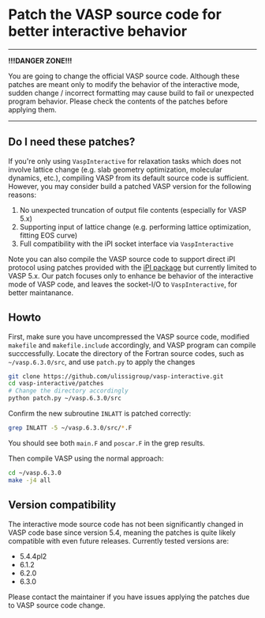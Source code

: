 # Patch the VASP source code for better interactive behavior

------

**!!!DANGER ZONE!!!**

You are going to change the official VASP source code. Although 
these patches are meant only to modify the behavior of the interactive mode, sudden change / incorrect 
formatting may cause build to fail or unexpected program behavior. Please check the contents of the patches 
before applying them.

------

## Do I need these patches?

If you're only using `VaspInteractive` for relaxation tasks which does not involve lattice change 
(e.g. slab geometry optimization, molecular dynamics, etc.), compiling VASP from its default source code is sufficient. 
However, you may consider build a patched VASP version for the following reasons:

1. No unexpected truncation of output file contents (especially for VASP 5.x)
2. Supporting input of lattice change (e.g. performing lattice optimization, fitting EOS curve)
3. Full compatibility with the iPI socket interface via `VaspInteractive`

Note you can also compile the VASP source code to support direct iPI protocol using patches provided with the 
[iPI package](https://github.com/i-pi/i-pi/tree/master/examples/VASP) but currently limited to VASP 5.x. Our patch 
focuses only to enhance be behavior of the interactive mode of VASP code, and leaves the socket-I/O to `VaspInteractive`,
for better maintanance.

## Howto

First, make sure you have uncompressed the VASP source code, modified `makefile` and `makefile.include`
accordingly, and VASP program can compile succcessfully.
Locate the directory of the Fortran source codes, such as `~/vasp.6.3.0/src`, and use `patch.py` to apply the changes
```bash
git clone https://github.com/ulissigroup/vasp-interactive.git
cd vasp-interactive/patches
# Change the directory accordingly
python patch.py ~/vasp.6.3.0/src
```

Confirm the new subroutine `INLATT` is patched correctly:
```bash
grep INLATT -5 ~/vasp.6.3.0/src/*.F
```

You should see both `main.F` and `poscar.F` in the grep results.

Then compile VASP using the normal approach:
```bash
cd ~/vasp.6.3.0
make -j4 all
```

## Version compatibility

The interactive mode source code has not been significantly changed in VASP code base since 
version 5.4, meaning the patches is quite likely compatible with even future releases. 
Currently tested versions are:
- 5.4.4pl2
- 6.1.2
- 6.2.0
- 6.3.0

Please contact the maintainer if you have issues applying the patches due to VASP source code change.





